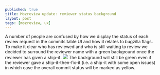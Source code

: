 ```yaml
---
published: true
title: Mozreview update: reviewer status background
layout: post
tags: [mozreview, ux]
---
```

A number of people are confused by how we display the status of each review request in the commits table UI and how it relates to bugzilla flags. To make it clear who has reviewed and who is still waiting to review we decided to surround the reviewer name with a green background once the reviewer has given a ship-it.
![](http://i.imgur.com/uuE1CN5.jpg?2)
The background will still be green even if the reviewer gave a ship-it-then-fix-it (i.e. a ship-it with some open issues) in which case the overall commit status will be marked as yellow.
